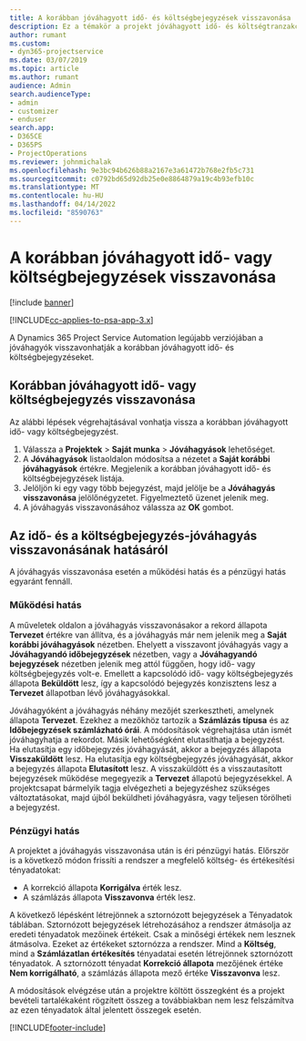 ```yaml
---
title: A korábban jóváhagyott idő- és költségbejegyzések visszavonása
description: Ez a témakör a projekt jóváhagyott idő- és költségtranzakciójának visszavonásával kapcsolatban tartalmaz tájékoztatást.
author: rumant
ms.custom:
- dyn365-projectservice
ms.date: 03/07/2019
ms.topic: article
ms.author: rumant
audience: Admin
search.audienceType:
- admin
- customizer
- enduser
search.app:
- D365CE
- D365PS
- ProjectOperations
ms.reviewer: johnmichalak
ms.openlocfilehash: 9e3bc94b626b88a2167e3a61472b768e2fb5c731
ms.sourcegitcommit: c0792bd65d92db25e0e8864879a19c4b93efb10c
ms.translationtype: MT
ms.contentlocale: hu-HU
ms.lasthandoff: 04/14/2022
ms.locfileid: "8590763"
---
```

# <a name="cancel-previously-approved-time-or-expense-entries"></a>A korábban jóváhagyott idő- vagy költségbejegyzések visszavonása

[!include [banner](../includes/psa-now-project-operations.md)]

[!INCLUDE[cc-applies-to-psa-app-3.x](../includes/cc-applies-to-psa-app-3x.md)]

A Dynamics 365 Project Service Automation legújabb verziójában a jóváhagyók visszavonhatják a korábban jóváhagyott idő- és költségbejegyzéseket.

## <a name="cancel-a-previously-approved-time-or-expense-entry"></a>Korábban jóváhagyott idő- vagy költségbejegyzés visszavonása

Az alábbi lépések végrehajtásával vonhatja vissza a korábban jóváhagyott idő- vagy költségbejegyzést.

1. Válassza a **Projektek** \> **Saját munka** \> **Jóváhagyások** lehetőséget.
2. A **Jóváhagyások** listaoldalon módosítsa a nézetet a **Saját korábbi jóváhagyások** értékre. Megjelenik a korábban jóváhagyott idő- és költségbejegyzések listája.
3. Jelöljön ki egy vagy több bejegyzést, majd jelölje be a **Jóváhagyás visszavonása** jelölőnégyzetet. Figyelmeztető üzenet jelenik meg.
4. A jóváhagyás visszavonásához válassza az **OK** gombot.

## <a name="understand-the-impact-of-canceling-a-time-or-expense-entry-approval"></a>Az idő- és a költségbejegyzés-jóváhagyás visszavonásának hatásáról

A jóváhagyás visszavonása esetén a működési hatás és a pénzügyi hatás egyaránt fennáll.

### <a name="operational-impact"></a>Működési hatás

A műveletek oldalon a jóváhagyás visszavonásakor a rekord állapota **Tervezet** értékre van állítva, és a jóváhagyás már nem jelenik meg a **Saját korábbi jóváhagyások** nézetben. Ehelyett a visszavont jóváhagyás vagy a **Jóváhagyandó időbejegyzések** nézetben, vagy a **Jóváhagyandó bejegyzések** nézetben jelenik meg attól függően, hogy idő- vagy költségbejegyzés volt-e. Emellett a kapcsolódó idő- vagy költségbejegyzés állapota **Beküldött** lesz, így a kapcsolódó bejegyzés konzisztens lesz a **Tervezet** állapotban lévő jóváhagyásokkal.

Jóváhagyóként a jóváhagyás néhány mezőjét szerkesztheti, amelynek állapota **Tervezet**. Ezekhez a mezőkhöz tartozik a **Számlázás típusa** és az **Időbejegyzések számlázható órái**. A módosítások végrehajtása után ismét jóváhagyhatja a rekordot. Másik lehetőségként elutasíthatja a bejegyzést. Ha elutasítja egy időbejegyzés jóváhagyását, akkor a bejegyzés állapota **Visszaküldött** lesz. Ha elutasítja egy költségbejegyzés jóváhagyását, akkor a bejegyzés állapota **Elutasított** lesz. A visszaküldött és a visszautasított bejegyzések működése megegyezik a **Tervezet** állapotú bejegyzésekkel. A projektcsapat bármelyik tagja elvégezheti a bejegyzéshez szükséges változtatásokat, majd újból beküldheti jóváhagyásra, vagy teljesen törölheti a bejegyzést.

### <a name="financial-impact"></a>Pénzügyi hatás

A projektet a jóváhagyás visszavonása után is éri pénzügyi hatás. Előrször is a következő módon frissíti a rendszer a megfelelő költség- és értékesítési tényadatokat:

- A korrekció állapota **Korrigálva** érték lesz.
- A számlázás állapota **Visszavonva** érték lesz.

A következő lépésként létrejönnek a sztornózott bejegyzések a Tényadatok táblában. Sztornózott bejegyzések létrehozásához a rendszer átmásolja az eredeti tényadatok mezőinek értékeit. Csak a minőségi értékek nem lesznek átmásolva. Ezeket az értékeket sztornózza a rendszer. Mind a **Költség**, mind a **Számlázatlan értékesítés** tényadatai esetén létrejönnek sztornózott tényadatok. A sztornózott tényadat **Korrekció állapota** mezőjének értéke **Nem korrigálható**, a számlázás állapota mező értéke **Visszavonva** lesz.

A módosítások elvégzése után a projektre költött összegként és a projekt bevételi tartalékaként rögzített összeg a továbbiakban nem lesz felszámítva az ezen tényadatok által jelentett összegek esetén.


[!INCLUDE[footer-include](../includes/footer-banner.md)]

